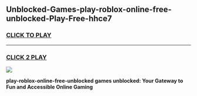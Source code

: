 
## Unblocked-Games-play-roblox-online-free-unblocked-Play-Free-hhce7
<h3>
<a href="https://premium76.site?title=play-roblox-online-free-unblocked&ref=18A1">CLICK TO PLAY</a></h3>
<hr>

<h3>
<a href="https://premium76.site?title=play-roblox-online-free-unblocked&ref=18A1">CLICK 2 PLAY</a>
  
</h3>

<a href="https://premium76.site?title=play-roblox-online-free-unblocked&ref=18A1"><img src="https://clearcache.store/games.png"></a>


**play-roblox-online-free-unblocked games unblocked: Your Gateway to Fun and Accessible Online Gaming**
